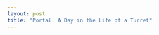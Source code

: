 ```yaml
--- 
layout: post
title: "Portal: A Day in the Life of a Turret"
---
```

<object width="425" height="355"><param name="movie" value="http://www.youtube.com/v/Uz5cl131KTk&rel=1"></param><param name="wmode" value="transparent"></param><embed src="http://www.youtube.com/v/Uz5cl131KTk&rel=1" type="application/x-shockwave-flash" wmode="transparent" width="425" height="355"></embed></object>
